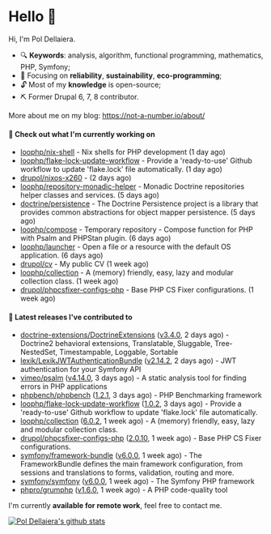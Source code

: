 # Hello 👋

Hi, I'm Pol Dellaiera.

- 🔍 **Keywords**: analysis, algorithm, functional programming, mathematics, PHP, Symfony;
- 🎯 Focusing on **reliability**, **sustainability**, **eco-programming**;
- 🔓 Most of my **knowledge** is open-source;
- ⛏️ Former Drupal 6, 7, 8 contributor.

More about me on my blog: https://not-a-number.io/about/

#### 👷 Check out what I'm currently working on

- [loophp/nix-shell](https://github.com/loophp/nix-shell) - Nix shells for PHP development (1 day ago)
- [loophp/flake-lock-update-workflow](https://github.com/loophp/flake-lock-update-workflow) - Provide a &#39;ready-to-use&#39; Github workflow to update &#39;flake.lock&#39; file automatically. (1 day ago)
- [drupol/nixos-x260](https://github.com/drupol/nixos-x260) -  (2 days ago)
- [loophp/repository-monadic-helper](https://github.com/loophp/repository-monadic-helper) - Monadic Doctrine repositories helper classes and services. (5 days ago)
- [doctrine/persistence](https://github.com/doctrine/persistence) - The Doctrine Persistence project is a library that provides common abstractions for object mapper persistence. (5 days ago)
- [loophp/compose](https://github.com/loophp/compose) - Temporary repository - Compose function for PHP with Psalm and PHPStan plugin. (6 days ago)
- [loophp/launcher](https://github.com/loophp/launcher) - Open a file or a resource with the default OS application. (6 days ago)
- [drupol/cv](https://github.com/drupol/cv) - My public CV (1 week ago)
- [loophp/collection](https://github.com/loophp/collection) - A (memory) friendly, easy, lazy and modular collection class. (1 week ago)
- [drupol/phpcsfixer-configs-php](https://github.com/drupol/phpcsfixer-configs-php) - Base PHP CS Fixer configurations. (1 week ago)

#### 🔭 Latest releases I've contributed to

- [doctrine-extensions/DoctrineExtensions](https://github.com/doctrine-extensions/DoctrineExtensions) ([v3.4.0](https://github.com/doctrine-extensions/DoctrineExtensions/releases/tag/v3.4.0), 2 days ago) - Doctrine2 behavioral extensions, Translatable, Sluggable, Tree-NestedSet, Timestampable, Loggable, Sortable
- [lexik/LexikJWTAuthenticationBundle](https://github.com/lexik/LexikJWTAuthenticationBundle) ([v2.14.2](https://github.com/lexik/LexikJWTAuthenticationBundle/releases/tag/v2.14.2), 2 days ago) - JWT authentication for your Symfony API
- [vimeo/psalm](https://github.com/vimeo/psalm) ([v4.14.0](https://github.com/vimeo/psalm/releases/tag/v4.14.0), 3 days ago) - A static analysis tool for finding errors in PHP applications
- [phpbench/phpbench](https://github.com/phpbench/phpbench) ([1.2.1](https://github.com/phpbench/phpbench/releases/tag/1.2.1), 3 days ago) - PHP Benchmarking framework
- [loophp/flake-lock-update-workflow](https://github.com/loophp/flake-lock-update-workflow) ([1.0.2](https://github.com/loophp/flake-lock-update-workflow/releases/tag/1.0.2), 3 days ago) - Provide a &#39;ready-to-use&#39; Github workflow to update &#39;flake.lock&#39; file automatically.
- [loophp/collection](https://github.com/loophp/collection) ([6.0.2](https://github.com/loophp/collection/releases/tag/6.0.2), 1 week ago) - A (memory) friendly, easy, lazy and modular collection class.
- [drupol/phpcsfixer-configs-php](https://github.com/drupol/phpcsfixer-configs-php) ([2.0.10](https://github.com/drupol/phpcsfixer-configs-php/releases/tag/2.0.10), 1 week ago) - Base PHP CS Fixer configurations.
- [symfony/framework-bundle](https://github.com/symfony/framework-bundle) ([v6.0.0](https://github.com/symfony/framework-bundle/releases/tag/v6.0.0), 1 week ago) - The FrameworkBundle defines the main framework configuration, from sessions and translations to forms, validation, routing and more.
- [symfony/symfony](https://github.com/symfony/symfony) ([v6.0.0](https://github.com/symfony/symfony/releases/tag/v6.0.0), 1 week ago) - The Symfony PHP framework
- [phpro/grumphp](https://github.com/phpro/grumphp) ([v1.6.0](https://github.com/phpro/grumphp/releases/tag/v1.6.0), 1 week ago) - A PHP code-quality tool

I'm currently **available for remote work**, feel free to contact me.

[![Pol Dellaiera's github stats](https://github-readme-stats.vercel.app/api?username=drupol&count_private=true&show_icons=true)](https://github.com/drupol)
